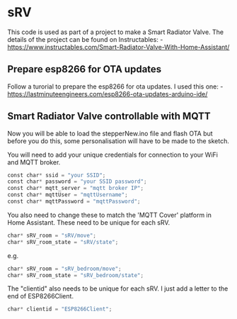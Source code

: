 # sRV
This code is used as part of a project to make a Smart Radiator Valve. The details of the project can be found on Instructables: -
https://www.instructables.com/Smart-Radiator-Valve-With-Home-Assistant/

## Prepare esp8266 for OTA updates
Follow a turorial to prepare the esp8266 for ota updates. I used this one: -
https://lastminuteengineers.com/esp8266-ota-updates-arduino-ide/

## Smart Radiator Valve controllable with MQTT
Now you will be able to load the stepperNew.ino file and flash OTA but before you do this, some personalisation will have to be made to the sketch.

You will need to add your unique credentials for connection to your WiFi and MQTT broker.

```Python
const char* ssid = "your SSID";
const char* password = "your SSID password";
const char* mqtt_server = "mqtt broker IP";
const char* mqttUser = "mqttUsername";
const char* mqttPassword = "mqttPassword";
```

You also need to change these to match the 'MQTT Cover' platform in Home Assistant. These need to be unique for each sRV.

```Python
char* sRV_room = "sRV/move";
char* sRV_room_state = "sRV/state";
```
e.g.
```Python
char* sRV_room = "sRV_bedroom/move";
char* sRV_room_state = "sRV_bedroom/state";
```
The "clientid" also needs to be unique for each sRV. I just add a letter to the end of ESP8266Client.

```Python
char* clientid = "ESP8266Client";
```
